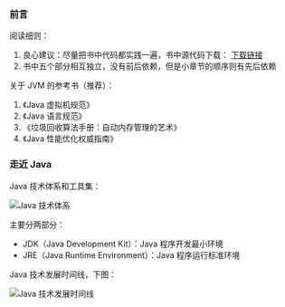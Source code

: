 ### 前言

阅读细则：

1. 良心建议：尽量把书中代码都实践一遍，书中源代码下载： [下载链接](http://www.hzcourse.com/web/refbook/detail/8579/208) 
2. 书中五个部分相互独立，没有前后依赖，但是小章节的顺序则有先后依赖



关于 JVM 的参考书（推荐）：

1. 《Java 虚拟机规范》
2. 《Java  语言规范》
3. 《垃圾回收算法手册：自动内存管理的艺术》
4. 《Java 性能优化权威指南》



### 走近 Java

Java 技术体系和工具集：

![Java 技术体系](https://pcloud-1258173945.cos.ap-guangzhou.myqcloud.com/uPic/EtRXt1.png)

主要分两部分：

* JDK（Java Development Kit）：Java 程序开发最小环境
* JRE（Java Runtime Environment）：Java 程序运行标准环境



Java 技术发展时间线，下图：

![Java 技术发展时间线](https://pcloud-1258173945.cos.ap-guangzhou.myqcloud.com/uPic/c01CbP.png)